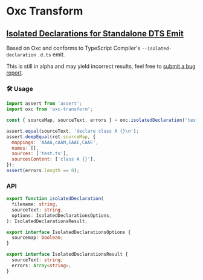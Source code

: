 # Oxc Transform

## [Isolated Declarations for Standalone DTS Emit](https://devblogs.microsoft.com/typescript/announcing-typescript-5-5-beta/#isolated-declarations)

Based on Oxc and conforms to TypeScript Compiler's `--isolated-declaration` `.d.ts` emit.

This is still in alpha and may yield incorrect results, feel free to [submit a bug report](https://github.com/oxc-project/oxc/issues/new?assignees=&labels=C-bug&projects=&template=bug_report.md&title=isolated-declarations:).

### 🛠️ Usage

```javascript
import assert from 'assert';
import oxc from 'oxc-transform';

const { sourceMap, sourceText, errors } = oxc.isolatedDeclaration('test.ts', 'class A {}', { sourcemap: true });

assert.equal(sourceText, 'declare class A {}\n');
assert.deepEqual(ret.sourceMap, {
  mappings: 'AAAA,cAAM,EAAE,CAAE',
  names: [],
  sources: ['test.ts'],
  sourcesContent: ['class A {}'],
});
assert(errors.length == 0);
```

### API

```typescript
export function isolatedDeclaration(
  filename: string,
  sourceText: string,
  options: IsolatedDeclarationsOptions,
): IsolatedDeclarationsResult;

export interface IsolatedDeclarationsOptions {
  sourcemap: boolean;
}

export interface IsolatedDeclarationsResult {
  sourceText: string;
  errors: Array<string>;
}
```
